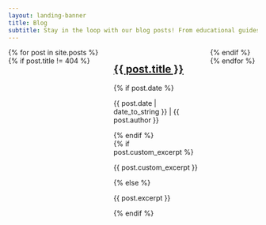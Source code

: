 ```yaml
---
layout: landing-banner
title: Blog
subtitle: Stay in the loop with our blog posts! From educational guides to opinion articles about data science in the real world, they're here for you!
---
```


<link rel="stylesheet" href="/assets/css/paginate.css">
<link rel="stylesheet" href="/assets/css/blog_styles.css">

<script type='text/javascript' src='/assets/js/paginate.js'>
</script>

<div class = "body">
    <div class = "blog-grid-container">
        <div class = "columns is-multiline">
        {% for post in site.posts %}
        {% if post.title != 404 %}
            <div class = "column is-4-desktop is-half-tablet">
                <div class = "blog-module">
                    <div class="blog-thumbnail"><a href="{{ post.url }}"><img src="{{ post.image }}" alt=""/></a></div>
                    <div class="blog-contents">
                        <h2 class="blog-title"><a href="{{ post.url }}">{{ post.title }}</a></h2>
                        {% if post.date %}
                            <p class="blog-data">{{ post.date | date_to_string }} | {{ post.author }}</p>
                        {% endif %}
                    </div>
                    <div class="blog-description">
                        <div class="desc-text">
                            {% if post.custom_excerpt %}
                                <p class = "1.25rem">{{ post.custom_excerpt }}</p>
                            {% else %}
                                <p class = "1.25rem">{{ post.excerpt }}</p>
                            {% endif %}
                        </div>
                    </div>
                </div>
            </div>
        {% endif %}
        {% endfor %}
        </div>
    </div>
</div>

<script>

    let options = {
        numberPerPage: 20,
        goBar:true, 
        pageCounter:true, 
    };

    let filterOptions = {
        el:'#searchBox' 
    };

    paginate.init('.myTable',options,filterOptions);

</script>
